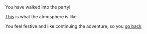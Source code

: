 You have walked into the party!

[This](https://youtu.be/R9BweBgTYCs) is what the atmosphere is like.

You feel festive and like continuing the adventure, so you [go back](../marshmallow.md)